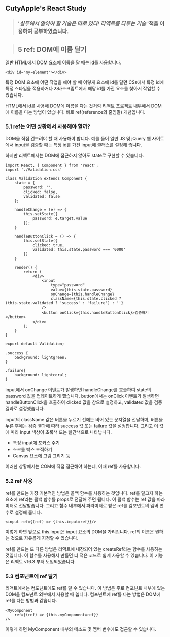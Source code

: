 ## CutyApple's React Study 

> ### '*실무에서 알아야 할 기술은 따로 있다! 리액트를 다루는 기술* '책을              이용하여 공부하였습니다.



> ## 5 ref: DOM에 이름 달기



일반 HTML에서 DOM 요소에 이름을 달 때는 id를 사용합니다.

`<div id="my-element"></div>`

특정 DOM 요소에 어떤 작업을 해야 할 때 이렇게 요소에 id를 달면 CSs에서 특정 id에 특정 스타일을 적용하거나 자바스크립트에서 해당 id를 가진 요소를 찾아서 작업할 수 있습니다. 

HTML에서 id를 사용해 DOM에 이름을 다는 것처럼 리액트 프로젝트 내부에서 DOM에 이름을 다는 방법이 있습니다. 바로 ref(reference의 줄임말) 개념입니다.

### 5.1 ref는 어떤 상황에서 사용해야 할까?

DOM을 직접 건드려야 할 때 사용해야 합니다. 예를 들어 일반 JS 및 jQuery 웹 사이트에서 input을 검증할 때는 특정 id를 가진 input에 클래스를 설정해 줍니다.

하지만 리액트에서는 DOM에 접근하지 않아도 state로 구현할 수 있습니다. 

```react
import React, { Component } from 'react';
import './Validation.css'

class Validation extends Component {
    state = {
        password: '',
        clicked: false,
        validated: false    
    };

    handleChange = (e) => {
        this.setState({
            password: e.target.value
        });
    }

    handleButtonClick = () => {
        this.setState({
            clicked: true,
            validated: this.state.password === '0000'
        })
    }

    render() {
        return (
            <div>
                <input
                    type="password"
                    value={this.state.password}
                    onChange={this.handleChange}
                    className={this.state.clicked ? (this.state.validated ? 'success' : 'failure') : ''}
                />               
                <button onClick={this.handleButtonClick}>검증하기</button>
            </div>
        );
    }
}

export default Validation;
```

```react
.success {
    background: lightgreen;
}

.failure{
    background: lightcoral;
}
```

input에서 onChange 이벤트가 발생하면 handleChange를 호출하여 state의 password 값을 업데이트하게 했습니다. button에서는 onClick 이벤트가 발생하면 handleButtonClick을 호출하여 clicked 값을 참으로 설정하고, validated 값을 검증 결과로 설정했습니다.

input의 className 값은 버튼을 누르기 전에는 비어 있는 문자열을 전달하며, 버튼을 누른 후에는 검증 결과에 따라 success 값 또는 failure 값을 설정합니다. 그리고 이 값에 따라 input 색상이 초록색 또는 빨간색으로 나타납니다.



* 특정 input에 포커스 주기
* 스크롤 박스 조적하기
* Canvas 요소에 그림 그리기 등

이러한 상황에서는 COM에 직접 접근해야 하는데, 이때 ref를 사용합니다.



### 5.2  ref 사용

ref를 만드는 가장 기본적인 방법은 콜백 함수를 사용하는 것입니다. ref를 달고자 하는 요소에 ref라는 콜백 함수를 props로 전달해 주면 됩니다. 이 콜백 함수는 ref 값을 파라미터로 전달받습니다. 그리고 함수 내부에서 파라미터로 받은 ref를 컴포넌트의 멤버 변수로 설정해 줍니다. 

`<input ref={(ref) => {this.input=ref}}/>`

이렇게 하면 앞으로 this.input은 input 요소의 DOM을 가리킵니다. ref의 이름은 원하는 것으로 자유롭게 지정할 수 있습니다. 

ref를 만드는 또 다른 방법은 리액트에 내장되어 있는 createRef라는 함수를 사용하는 것입니다. 이 함수를 사용해서 만들면 더 적은 코드로 쉽게 사용할 수 있습니다. 이 기능은 리액트 v16.3 부터 도입되었습니다. 



### 5.3 컴포넌트에 ref 달기

리액트에서는 컴포넌트에도 ref를 달 수 있습니다. 이 방법은 주로 컴포넌트 내부에 있는 DOM을 컴포넌트 외부에서 사용할 때 씁니다. 컴포넌트에 ref를 다는 방법은 DOM에 ref를 다는 방법과 같습니다.

```react
<MyComponent
	ref={(ref) => {this.myComponent=ref}}    
/>
```

이렇게 하면 MyComponent 내부의 메소드 및 멤버 변수에도 접근할 수 있습니다. 